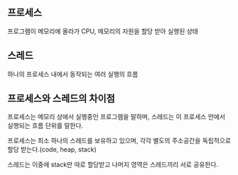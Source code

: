 ## 프로세스

프로그램이 메모리에 올라가 CPU, 메모리의 자원을 할당 받아 실행된 상태

## 스레드

하나의 프로세스 내에서 동작되는 여러 실행의 흐름

## 프로세스와 스레드의 차이점

프로세스는 메모리 상에서 실행중인 프로그램을 말하며, 스레드는 이 프로세스 안에서 실행되는 흐름 단위를 말한다.

프로세스는 최소 하나의 스레드를 보유하고 있으며, 각각 별도의 주소공간을 독립적으로 할당 받는다.(code, heap, stack)

스레드는 이중에 stack만 따로 할당받고 나머지 영역은 스레드끼리 서로 공유한다.
